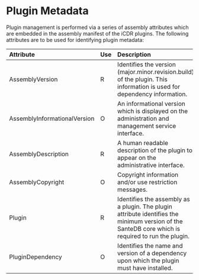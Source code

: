 # Plugin Metadata

Plugin management is performed via a series of assembly attributes which are embedded in the assembly manifest of the iCDR plugins. The following attributes are to be used for identifying plugin metadata:

| **Attribute** | **Use** | **Description** |
| :--- | :--- | :--- |
| AssemblyVersion | R | Identifies the version \(major.minor.revision.build\) of the plugin. This information is used for dependency information. |
| AssemblyInformationalVersion | O | An informational version which is displayed on the administration and management service interface. |
| AssemblyDescription | R | A human readable description of the plugin to appear on the administrative interface. |
| AssemblyCopyright | O | Copyright information and/or use restriction messages. |
| Plugin | R | Identifies the assembly as a plugin. The plugin attribute identifies the minimum version of the SanteDB core which is required to run the plugin. |
| PluginDependency | O | Identifies the name and version of a dependency upon which the plugin must have installed. |



